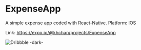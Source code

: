# ExpenseApp
A simple expense app coded with React-Native. Platform: IOS

Link: https://expo.io/@khchan/projects/ExpenseApp

![Dribbble -dark-](https://user-images.githubusercontent.com/43750758/110267275-68b25000-7ffa-11eb-918e-25b843091d88.png)

